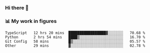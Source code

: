 ### Hi there 👋

### 📊 My work in figures

<!--START_SECTION:waka-->

```text
TypeScript   12 hrs 20 mins  █████████████████▓░░░░░░░   70.68 %
Python       2 hrs 54 mins   ████▒░░░░░░░░░░░░░░░░░░░░   16.70 %
Git Config   58 mins         █▒░░░░░░░░░░░░░░░░░░░░░░░   05.57 %
Other        29 mins         ▓░░░░░░░░░░░░░░░░░░░░░░░░   02.78 %
```

<!--END_SECTION:waka-->
